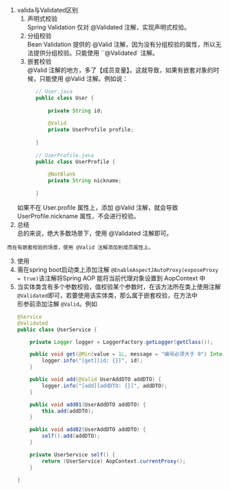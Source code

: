 1.  valida与Validated区别
     1.   声明式校验  
       Spring Validation 仅对 @Validated 注解，实现声明式校验。
     2.   分组校验  
       Bean Validation 提供的 @Valid 注解，因为没有分组校验的属性，所以无法提供分组校验。只能使用 ``@Validated` 注解。
     3.   嵌套校验  
        @Valid 注解的地方，多了【成员变量】。这就导致，如果有嵌套对象的时候，只能使用 @Valid 注解。例如说：    
       ```java
             // User.java
             public class User {
                 
                 private String id;
             
                 @Valid
                 private UserProfile profile;
             
             }
             
             // UserProfile.java
             public class UserProfile {
             
                 @NotBlank
                 private String nickname;
             
             }

       ```  
      如果不在 User.profile 属性上，添加 @Valid 注解，就会导致 UserProfile.nickname 属性，不会进行校验。
2.   总结        
    总的来说，绝大多数场景下，使用 @Validated 注解即可。
    
    而在有嵌套校验的场景，使用 @Valid 注解添加到成员属性上。
3.   使用    
   1.   需在spring boot启动类上添加注解  `@EnableAspectJAutoProxy(exposeProxy = true)`该注解将Spring AOP 能将当前代理对象设置到 AopContext 中
   2.   当实体类含有多个参数校验，值校验某个参数时，在该方法所在类上使用注解`@Validated`即可，若要使用该实体类，那么属于嵌套校验，在方法中  
        形参前添加注解 `@Valid`。例如 
        ```java
        @Service
        @Validated
        public class UserService {
        
            private Logger logger = LoggerFactory.getLogger(getClass());
        
            public void get(@Min(value = 1L, message = "编号必须大于 0") Integer id) {
                logger.info("[get][id: {}]", id);
            }
        
            public void add(@Valid UserAddDTO addDTO) {
                logger.info("[add][addDTO: {}]", addDTO);
            }
        
            public void add01(UserAddDTO addDTO) {
                this.add(addDTO);
            }
        
            public void add02(UserAddDTO addDTO) {
                self().add(addDTO);
            }
        
            private UserService self() {
                return (UserService) AopContext.currentProxy();
            }
        
        }
        ```
    
   
    